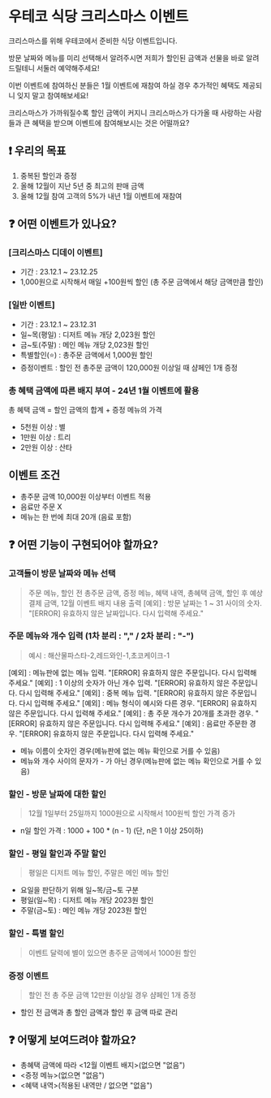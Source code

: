 # 우테코 식당 크리스마스 이벤트

크리스마스를 위해 우테코에서 준비한 식당 이벤트입니다.

방문 날짜와 메뉴를 미리 선택해서 알려주시면 저희가 할인된 금액과 선물을 바로 알려드릴테니 서둘러 예약해주세요!

이번 이벤트에 참여하신 분들은 1월 이벤트에 재참여 하실 경우 추가적인 혜택도 제공되니 잊지 말고 참여해보세요!

크리스마스가 가까워질수록 할인 금액이 커지니 크리스마스가 다가올 때 사랑하는 사람들과 큰 혜택을 받으며 이벤트에 참여해보시는 것은 어떨까요?

## ❗ 우리의 목표

1. 중복된 할인과 증정
2. 올해 12월이 지난 5년 중 최고의 판매 금액
3. 올해 12월 참여 고객의 5%가 내년 1월 이벤트에 재참여

## ❓ 어떤 이벤트가 있나요?

### [크리스마스 디데이 이벤트]

- 기간 : 23.12.1 ~ 23.12.25
- 1,000원으로 시작해서 매일 +100원씩 할인 (총 주문 금액에서 해당 금액만큼 할인)

### [일반 이벤트]

- 기간 : 23.12.1 ~ 23.12.31
- 일~목(평일) : 디저트 메뉴 개당 2,023원 할인
- 금~토(주말) : 메인 메뉴 개당 2,023원 할인
- 특별할인(⭐) : 총주문 금액에서 1,000원 할인
- 증정이벤트 : 할인 전 총주문 금액이 120,000원 이상일 때 샴페인 1개 증정

### 총 혜택 금액에 따른 배지 부여 - 24년 1월 이벤트에 활용

총 혜택 금액 = 할인 금액의 합계 + 증정 메뉴의 가격

- 5천원 이상 : 별
- 1만원 이상 : 트리
- 2만원 이상 : 산타

## 이벤트 조건

- 총주문 금액 10,000원 이상부터 이벤트 적용
- 음료만 주문 X
- 메뉴는 한 번에 최대 20개 (음료 포함)

## ❓ 어떤 기능이 구현되어야 할까요?

### 고객들이 방문 날짜와 메뉴 선택

> 주문 메뉴, 할인 전 총주문 금액, 증정 메뉴, 혜택 내역, 총혜택 금액, 할인 후 예상 결제 금액, 12월 이벤트 배지 내용 출력
> [예외] : 방문 날짜는 1 ~ 31 사이의 숫자. "[ERROR] 유효하지 않은 날짜입니다. 다시 입력해 주세요."

### 주문 메뉴와 개수 입력 (1차 분리 : "," / 2차 분리 : "-")

> 예시 : 해산물파스타-2,레드와인-1,초코케이크-1

[예외] : 메뉴판에 없는 메뉴 입력. "[ERROR] 유효하지 않은 주문입니다. 다시 입력해 주세요."
[예외] : 1 이상의 숫자가 아닌 개수 입력. "[ERROR] 유효하지 않은 주문입니다. 다시 입력해 주세요."
[예외] : 중복 메뉴 입력. "[ERROR] 유효하지 않은 주문입니다. 다시 입력해 주세요."
[예외] : 메뉴 형식이 예시와 다른 경우. "[ERROR] 유효하지 않은 주문입니다. 다시 입력해 주세요."
[예외] : 총 주문 개수가 20개를 초과한 경우. "[ERROR] 유효하지 않은 주문입니다. 다시 입력해 주세요."
[예외] : 음료만 주문한 경우. "[ERROR] 유효하지 않은 주문입니다. 다시 입력해 주세요."

- 메뉴 이름이 숫자인 경우(메뉴판에 없는 메뉴 확인으로 거를 수 있음)
- 메뉴와 개수 사이의 문자가 - 가 아닌 경우(메뉴판에 없는 메뉴 확인으로 거를 수 있음)

### 할인 - 방문 날짜에 대한 할인

> 12월 1일부터 25일까지 1000원으로 시작해서 100원씩 할인 가격 증가

- n일 할인 가격 : 1000 + 100 \* (n - 1) (단, n은 1 이상 25이하)

### 할인 - 평일 할인과 주말 할인

> 평일은 디저트 메뉴 할인, 주말은 메인 메뉴 할인

- 요일을 판단하기 위해 일~목/금~토 구분
- 평일(일~목) : 디저트 메뉴 개당 2023원 할인
- 주말(금~토) : 메인 메뉴 개당 2023원 할인

### 할인 - 특별 할인

> 이벤트 달력에 별이 있으면 총주문 금액에서 1000원 할인

### 증정 이벤트

> 할인 전 총 주문 금액 12만원 이상일 경우 샴페인 1개 증정

- 할인 전 금액과 총 할인 금액과 할인 후 금액 따로 관리

## ❓ 어떻게 보여드려야 할까요?

- 총혜택 금액에 따라 <12월 이벤트 배지>(없으면 "없음")
- <증정 메뉴>(없으면 "없음")
- <혜택 내역>(적용된 내역만 / 없으면 "없음")
